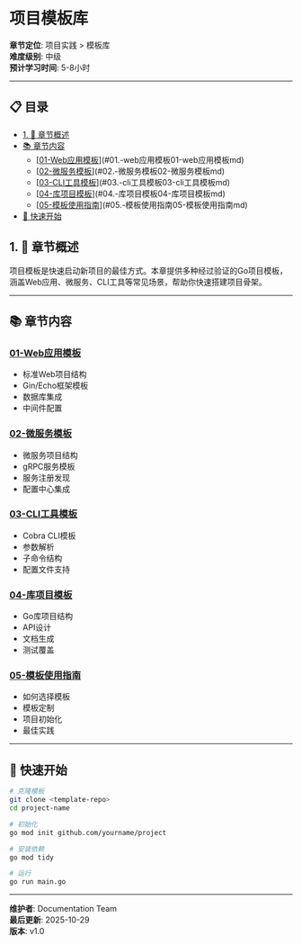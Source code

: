 ﻿# 项目模板库

**章节定位**: 项目实践 > 模板库  
**难度级别**: 中级  
**预计学习时间**: 5-8小时

---

## 📋 目录


- [1. 📖 章节概述](#1.-章节概述)
- [📚 章节内容](#章节内容)
  - [[01-Web应用模板](./01-Web应用模板.md)](#01.-web应用模板01-web应用模板md)
  - [[02-微服务模板](./02-微服务模板.md)](#02.-微服务模板02-微服务模板md)
  - [[03-CLI工具模板](./03-CLI工具模板.md)](#03.-cli工具模板03-cli工具模板md)
  - [[04-库项目模板](./04-库项目模板.md)](#04.-库项目模板04-库项目模板md)
  - [[05-模板使用指南](./05-模板使用指南.md)](#05.-模板使用指南05-模板使用指南md)
- [🎯 快速开始](#快速开始)

## 1. 📖 章节概述

项目模板是快速启动新项目的最佳方式。本章提供多种经过验证的Go项目模板，涵盖Web应用、微服务、CLI工具等常见场景，帮助你快速搭建项目骨架。

---

## 📚 章节内容

### [01-Web应用模板](./01-Web应用模板.md)
- 标准Web项目结构
- Gin/Echo框架模板
- 数据库集成
- 中间件配置

### [02-微服务模板](./02-微服务模板.md)
- 微服务项目结构
- gRPC服务模板
- 服务注册发现
- 配置中心集成

### [03-CLI工具模板](./03-CLI工具模板.md)
- Cobra CLI模板
- 参数解析
- 子命令结构
- 配置文件支持

### [04-库项目模板](./04-库项目模板.md)
- Go库项目结构
- API设计
- 文档生成
- 测试覆盖

### [05-模板使用指南](./05-模板使用指南.md)
- 如何选择模板
- 模板定制
- 项目初始化
- 最佳实践

---

## 🎯 快速开始

```bash
# 克隆模板
git clone <template-repo>
cd project-name

# 初始化
go mod init github.com/yourname/project

# 安装依赖
go mod tidy

# 运行
go run main.go
```

---

**维护者**: Documentation Team  
**最后更新**: 2025-10-29  
**版本**: v1.0

